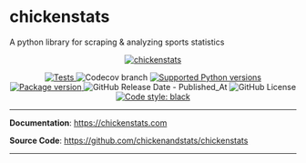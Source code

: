 # chickenstats
A python library for scraping & analyzing sports statistics

<p align="center">
  <a href="https://chickenstats.com"><img src="https://raw.githubusercontent.com/chickenandstats/chickenstats/main/docs/assets/hero_white.png" alt="chickenstats"></a>
</p>

<p align="center">

<a href="https://github.com/chickenandstats/chickenstats/actions/workflows/tests.yml" target="_blank">
    <img src="https://github.com/chickenandstats/chickenstats/actions/workflows/tests.yml/badge.svg" alt="Tests">
</a>

<img alt="Codecov branch" src="https://img.shields.io/codecov/c/github/chickenandstats/chickenstats/main">

<a href="https://pypi.org/project/chickenstats" target="_blank">
    <img src="https://img.shields.io/pypi/pyversions/chickenstats?color=BrightGreen" alt="Supported Python versions">
</a>

<a href="https://pypi.org/project/chickenstats" target="_blank">
    <img src="https://img.shields.io/pypi/v/chickenstats?color=BrightGreen" alt="Package version">
</a>

<img alt="GitHub Release Date - Published_At" src="https://img.shields.io/github/release-date/chickenandstats/chickenstats?color=BrightGreen">


<img alt="GitHub License" src="https://img.shields.io/github/license/chickenandstats/chickenstats?color=BrightGreen">

<a href="https://github.com/psf/black" target="_blank">
    <img src="https://img.shields.io/badge/code%20style-black-000000.svg" alt="Code style: black">
</a>

</p>

---

**Documentation**: <a href="https://chickenstats.com" target="_blank">https://chickenstats.com</a>

**Source Code**: <a href="https://github.com/chickenandstats/chickenstats" target="_blank">https://github.com/chickenandstats/chickenstats</a>

---

 
